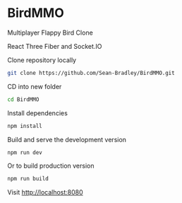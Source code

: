 # BirdMMO

Multiplayer Flappy Bird Clone

React Three Fiber and Socket.IO

Clone repository locally

```bash
git clone https://github.com/Sean-Bradley/BirdMMO.git
```

CD into new folder

```bash
cd BirdMMO
```

Install dependencies

```bash
npm install
```

Build and serve the development version

```bash
npm run dev
```

Or to build production version

```bash
npm run build
```

Visit [http://localhost:8080](http://localhost:8080)
